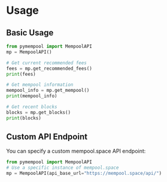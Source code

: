 # Usage

## Basic Usage

```python
from pymempool import MempoolAPI
mp = MempoolAPI()

# Get current recommended fees
fees = mp.get_recommended_fees()
print(fees)

# Get mempool information
mempool_info = mp.get_mempool()
print(mempool_info)

# Get recent blocks
blocks = mp.get_blocks()
print(blocks)
```

## Custom API Endpoint

You can specify a custom mempool.space API endpoint:

```python
from pymempool import MempoolAPI
# Use a specific instance of mempool.space
mp = MempoolAPI(api_base_url="https://mempool.space/api/")
```